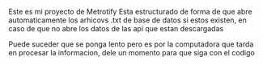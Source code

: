 Este es mi proyecto de Metrotify
Esta estructurado de forma de que abre automaticamente los arhicovs .txt de base de datos si estos existen,
en caso de que no abre los datos de las api que estan descargadas

Puede suceder que se ponga lento pero es por la computadora que tarda en procesar la informacion, dele un momento para que siga con el codigo
